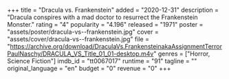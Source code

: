 +++
title = "Dracula vs. Frankenstein"
added = "2020-12-31"
description = "Dracula conspires with a mad doctor to resurrect the Frankenstein Monster."
rating = "4"
popularity = "4.196"
released = "1971"
poster = "assets/poster/dracula-vs--frankenstein.jpg"
cover = "assets/cover/dracula-vs--frankenstein.jpg"
file = "https://archive.org/download/DraculaVs.FrankensteinakaAssignmentTerrorPaulNaschy/DRACULA_VS_Title_01_01-desktop.m4v"
genres = ["Horror, Science Fiction"]
imdb_id = "tt0067017"
runtime = "91"
tagline = ""
original_language = "en"
budget = "0"
revenue = "0"
+++